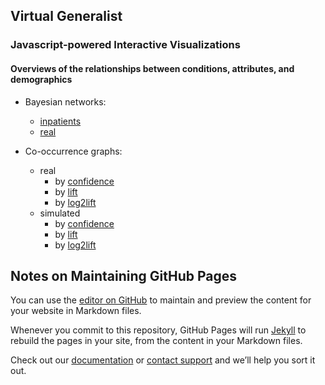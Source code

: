 ## Virtual Generalist

### Javascript-powered Interactive Visualizations

#### Overviews of the relationships between conditions, attributes, and demographics

* Bayesian networks:
   - [inpatients](https://rmhorton.github.io/virtual-generalist/bayes_net_inpatient.html)
   - [real](https://rmhorton.github.io/virtual-generalist/bayes_net_real.html)

* Co-occurrence graphs:
   - real
      + by [confidence](https://rmhorton.github.io/virtual-generalist/cooccurrence_real.html?metric=confidence)
      + by [lift](https://rmhorton.github.io/virtual-generalist/cooccurrence_real.html?metric=lift)
      + by [log2lift](https://rmhorton.github.io/virtual-generalist/cooccurrence_real.html?metric=log2lift)
   - simulated
      + by [confidence](https://rmhorton.github.io/virtual-generalist/inpatient_cooccurrence.html?metric=confidence)
      + by [lift](https://rmhorton.github.io/virtual-generalist/inpatient_cooccurrence.html?metric=lift)
      + by [log2lift](https://rmhorton.github.io/virtual-generalist/inpatient_cooccurrence.html?metric=log2lift)

## Notes on Maintaining GitHub Pages

You can use the [editor on GitHub](https://github.com/rmhorton/virtual-generalist/edit/main/docs/index.md) to maintain and preview the content for your website in Markdown files.

Whenever you commit to this repository, GitHub Pages will run [Jekyll](https://jekyllrb.com/) to rebuild the pages in your site, from the content in your Markdown files.

Check out our [documentation](https://docs.github.com/categories/github-pages-basics/) or [contact support](https://support.github.com/contact) and we’ll help you sort it out.
